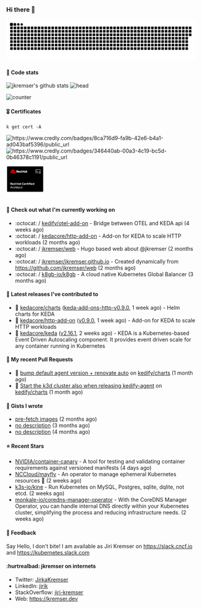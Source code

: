 ### Hi there 👋

<picture>
  <source media="(prefers-color-scheme: dark)" srcset="github-snake-dark.svg" />
  <source media="(prefers-color-scheme: light)" srcset="github-snake.svg" />
  <img alt="github-snake" src="github-snake.svg" />
</picture>

#### 📱 Code stats

![jkremser's github stats](https://github-readme-stats.vercel.app/api?username=jkremser&count_private=true&show_icons=true&hide_border=false&theme=tokyonight&title_color=5bcdec&bg_color=0d1117&border_radius=false) ![head](https://user-images.githubusercontent.com/535866/175570014-71166aaa-95f7-4a4f-869c-93a16481de4e.jpeg)



![counter](https://komarev.com/ghpvc/?username=jkremser&color=5bcdec&style=for-the-badge)

#### 🎖 Certificates
```
k get cert -A
```
<p align="left">
    <a style="text-decoration: none !important;" href="https://www.credly.com/badges/8ca716d9-fa9b-42e6-b4a1-ad043baf5396/public_url">
        <img src="https://training.linuxfoundation.org/wp-content/uploads/2022/11/CKA.png" alt="https://www.credly.com/badges/8ca716d9-fa9b-42e6-b4a1-ad043baf5396/public_url" width="110" height="110"/>
    </a>
    <a style="text-decoration: none !important;" href="https://www.credly.com/badges/346440ab-00a3-4c19-bc5d-0b46378c1191/public_url">
        <img src="https://training.linuxfoundation.org/wp-content/uploads/2022/11/CKS.png" alt="https://www.credly.com/badges/346440ab-00a3-4c19-bc5d-0b46378c1191/public_url" width="110" height="110"/>
    </a>
    <a style="text-decoration: none !important;" href="https://rhtapps.redhat.com/verify/?certId=120-194-022">
        <img src="./rhca.png" alt="https://rhtapps.redhat.com/verify/?certId=120-194-022" width="100" height="100"/>
    </a>
</p>

#### 👷 Check out what I'm currently working on

- :octocat: / [kedify/otel-add-on](https://github.com/kedify/otel-add-on) - Bridge between OTEL and KEDA api (4 weeks ago)
- :octocat: / [kedacore/http-add-on](https://github.com/kedacore/http-add-on) - Add-on for KEDA to scale HTTP workloads (2 months ago)
- :octocat: / [jkremser/web](https://github.com/jkremser/web) - Hugo based web about @jkremser (2 months ago)
- :octocat: / [jkremser/jkremser.github.io](https://github.com/jkremser/jkremser.github.io) - Created dynamically from https://github.com/jkremser/web (2 months ago)
- :octocat: / [k8gb-io/k8gb](https://github.com/k8gb-io/k8gb) - A cloud native Kubernetes Global Balancer (3 months ago)

#### 🔭 Latest releases I've contributed to

- 🎉 [kedacore/charts](https://github.com/kedacore/charts) ([keda-add-ons-http-v0.9.0](https://github.com/kedacore/charts/releases/tag/keda-add-ons-http-v0.9.0), 1 week ago) - Helm charts for KEDA
- 🎉 [kedacore/http-add-on](https://github.com/kedacore/http-add-on) ([v0.9.0](https://github.com/kedacore/http-add-on/releases/tag/v0.9.0), 1 week ago) - Add-on for KEDA to scale HTTP workloads
- 🎉 [kedacore/keda](https://github.com/kedacore/keda) ([v2.16.1](https://github.com/kedacore/keda/releases/tag/v2.16.1), 2 weeks ago) -  KEDA is a Kubernetes-based Event Driven Autoscaling component. It provides event driven scale for any container running in Kubernetes 

#### 🔨 My recent Pull Requests

- 💪 [bump default agent version &#43; renovate auto](https://github.com/kedify/charts/pull/79) on [kedify/charts](https://github.com/kedify/charts) (1 month ago)
- 💪 [Start the k3d cluster also when releasing kedify-agent](https://github.com/kedify/charts/pull/78) on [kedify/charts](https://github.com/kedify/charts) (1 month ago)

#### 📓 Gists I wrote

- [pre-fetch images](https://gist.github.com/28cff52b8a6c15cc6e0a34a1674c004e) (2 months ago)
- [no description](https://gist.github.com/795191744bdf3050e91b54a8e24d7c52) (3 months ago)
- [no description](https://gist.github.com/abee4e0ee17bac1713160c2b347aed61) (4 months ago)

#### ⭐ Recent Stars

- [NVIDIA/container-canary](https://github.com/NVIDIA/container-canary) - A tool for testing and validating container requirements against versioned manifests (4 days ago)
- [NCCloud/mayfly](https://github.com/NCCloud/mayfly) - An operator to manage ephemeral Kubernetes resources :honeybee: (2 weeks ago)
- [k3s-io/kine](https://github.com/k3s-io/kine) - Run Kubernetes on MySQL, Postgres, sqlite, dqlite, not etcd. (2 weeks ago)
- [monkale-io/coredns-manager-operator](https://github.com/monkale-io/coredns-manager-operator) - With the CoreDNS Manager Operator, you can handle internal DNS directly within your Kubernetes cluster, simplifying the process and reducing infrastructure needs. (2 weeks ago)

#### 💬 Feedback

Say Hello, I don't bite! I am available as Jiri Kremser on https://slack.cncf.io and https://kubernetes.slack.com


#### :hurtrealbad: jkremser on internets

- Twitter: <a href="https://twitter.com/JirkaKremser">JirkaKremser</a>
- LinkedIn: <a href="https://www.linkedin.com/in/jirik/">jirik</a>
- StackOverflow: <a href="https://stackoverflow.com/users/1594980/jiri-kremser">jiri-kremser</a>
- Web: https://kremser.dev